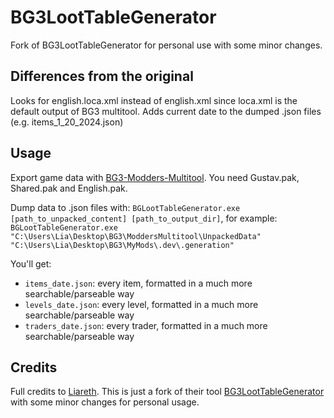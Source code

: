 # BG3LootTableGenerator
Fork of BG3LootTableGenerator for personal use with some minor changes.

## Differences from the original
Looks for english.loca.xml instead of english.xml since loca.xml is the default output of BG3 multitool. Adds current date to the dumped .json files (e.g. items_1_20_2024.json)

## Usage
Export game data with [BG3-Modders-Multitool](https://github.com/ShinyHobo/BG3-Modders-Multitool). You need Gustav.pak, Shared.pak and English.pak.

Dump data to .json files with: `BGLootTableGenerator.exe [path_to_unpacked_content] [path_to_output_dir]`, for example: `BGLootTableGenerator.exe "C:\Users\Lia\Desktop\BG3\ModdersMultitool\UnpackedData" "C:\Users\Lia\Desktop\BG3\MyMods\.dev\.generation"`

You'll get:

- `items_date.json`: every item, formatted in a much more searchable/parseable way
- `levels_date.json`: every level, formatted in a much more searchable/parseable way
- `traders_date.json`: every trader, formatted in a much more searchable/parseable way

## Credits
Full credits to [Liareth](https://github.com/Liareth). This is just a fork of their tool [BG3LootTableGenerator](https://github.com/Liareth/BG3LootTableGenerator) with some minor changes for personal usage.
